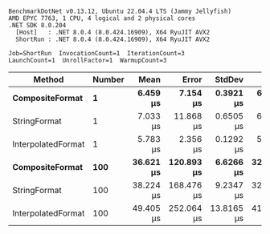 ```

BenchmarkDotNet v0.13.12, Ubuntu 22.04.4 LTS (Jammy Jellyfish)
AMD EPYC 7763, 1 CPU, 4 logical and 2 physical cores
.NET SDK 8.0.204
  [Host]   : .NET 8.0.4 (8.0.424.16909), X64 RyuJIT AVX2
  ShortRun : .NET 8.0.4 (8.0.424.16909), X64 RyuJIT AVX2

Job=ShortRun  InvocationCount=1  IterationCount=3  
LaunchCount=1  UnrollFactor=1  WarmupCount=3  

```
| Method             | Number | Mean      | Error      | StdDev     | Min       | Max       | Allocated |
|------------------- |------- |----------:|-----------:|-----------:|----------:|----------:|----------:|
| **CompositeFormat**    | **1**      |  **6.459 μs** |   **7.154 μs** |  **0.3921 μs** |  **6.161 μs** |  **6.903 μs** |     **872 B** |
| StringFormat       | 1      |  7.033 μs |  11.868 μs |  0.6505 μs |  6.311 μs |  7.574 μs |     896 B |
| InterpolatedFormat | 1      |  5.783 μs |   2.356 μs |  0.1292 μs |  5.636 μs |  5.877 μs |     872 B |
| **CompositeFormat**    | **100**    | **36.621 μs** | **120.893 μs** |  **6.6266 μs** | **32.397 μs** | **44.258 μs** |   **14336 B** |
| StringFormat       | 100    | 38.224 μs | 168.476 μs |  9.2347 μs | 32.877 μs | 48.888 μs |   16736 B |
| InterpolatedFormat | 100    | 49.405 μs | 252.064 μs | 13.8165 μs | 41.353 μs | 65.359 μs |   14336 B |
